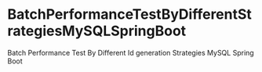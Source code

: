# BatchPerformanceTestByDifferentStrategiesMySQLSpringBoot
Batch Performance Test By Different Id generation Strategies MySQL Spring Boot
